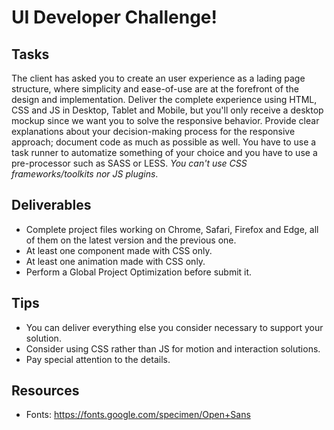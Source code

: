 # UI Developer Challenge!

## Tasks
The client has asked you to create an user experience as a lading page structure, where simplicity and ease-of-use are at the forefront of the design and implementation. Deliver the complete experience using HTML, CSS and JS in Desktop, Tablet and Mobile, but you'll only receive a desktop mockup since we want you to solve the responsive behavior. Provide clear explanations about your decision-making process for the responsive approach; document code as much as possible as well. You have to use a task runner to automatize something of your choice and you have to use a pre-processor such as SASS or LESS. *You can't use CSS frameworks/toolkits nor JS plugins*.
 
## Deliverables
* Complete project files working on Chrome, Safari, Firefox and Edge, all of them on the latest version and the previous one.
* At least one component made with CSS only.
* At least one animation made with CSS only.
* Perform a Global Project Optimization before submit it.

## Tips
* You can deliver everything else you consider necessary to support your solution.
* Consider using CSS rather than JS for motion and interaction solutions.
* Pay special attention to the details.

## Resources
* Fonts: https://fonts.google.com/specimen/Open+Sans
